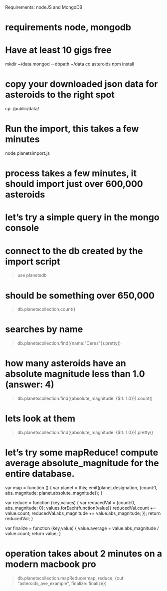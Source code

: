Requirements: nodeJS and MongoDB


# requirements node, mongodb
# Have at least 10 gigs free
mkdir ~/data
mongod --dbpath ~/data
cd asteroids
npm install


# copy your downloaded json data for asteroids to the right spot
cp <path to your download of properies.json> ./public/data/


# Run the import, this takes a few minutes
node planetsimport.js



# process takes a few minutes, it should import just over 600,000 asteroids


# let’s try a simple query in the mongo console

# connect to the db created by the import script
> use planetsdb



# should be something over 650,000

> db.planetscollection.count()  



# searches by name

> db.planetscollection.find({name:"Ceres"}).pretty()


# how many asteroids have an absolute magnitude less than 1.0 (answer: 4)

> db.planetscollection.find({absolute_magnitude: {$lt: 1.0}}).count()  


# lets look at them
> db.planetscollection.find({absolute_magnitude: {$lt: 1.0}}).pretty()


# let’s try some mapReduce!  compute average absolute_magnitude for the entire database.


var map = function () {
     var planet = this;
     emit(planet.designation, {count:1, abs_magnitude: planet.absolute_magnitude});
}


var reduce = function (key,values) {
     var reducedVal = {count:0, abs_magnitude: 0};
     values.forEach(function(value){
          reducedVal.count += value.count;
          reducedVal.abs_magnitude += value.abs_magnitude;
     });
     return reducedVal;
}


var finalize =  function (key,value) {
     value.average = value.abs_magnitude / value.count;
     return value;
}


# operation takes about 2 minutes on a modern macbook pro
> db.planetscollection.mapReduce(map, reduce, {out: "asteroids_ave_example", finalize: finalize})
